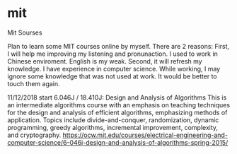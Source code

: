 # mit
Mit Sourses

Plan to learn some MIT courses online by myself. There are 2 reasons:
First, I will help me improving my listening and pronunaction. I used to work in Chinese enviroment. English is my weak.
Second, it will refresh my knowledge. I have experience in computer science. While working, I may ignore some knowledge that was not used at work. It would be better to touch them again.

11/12/2018 start 6.046J / 18.410J: Design and Analysis of Algorithms
This is an intermediate algorithms course with an emphasis on teaching techniques for the design and analysis of efficient algorithms, emphasizing methods of application. Topics include divide-and-conquer, randomization, dynamic programming, greedy algorithms, incremental improvement, complexity, and cryptography.
https://ocw.mit.edu/courses/electrical-engineering-and-computer-science/6-046j-design-and-analysis-of-algorithms-spring-2015/


